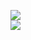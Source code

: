[![](https://img.shields.io/badge/Made%20With-Github%20Spray-lightgrey.svg?style=for-the-badge&logo=github)](https://github.com/Annihil/github-spray#3496)  
[![](https://i.imgur.com/2DrTn0Z.gif)](https://github.com/Annihil/github-spray)
